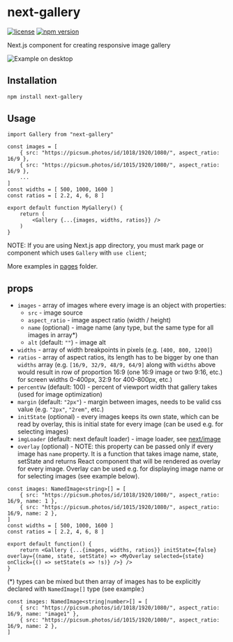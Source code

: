 # next-gallery

[![license](https://img.shields.io/badge/license-MIT-blue.svg)]()
[![npm version](https://img.shields.io/badge/npm-v1.1.0-brightgreen)](https://www.npmjs.com/package/next-gallery)

Next.js component for creating responsive image gallery


![Example on desktop](assets/example_3.png?raw=true)

## Installation

```bash
npm install next-gallery
```

## Usage

```tsx
import Gallery from "next-gallery"

const images = [
    { src: "https://picsum.photos/id/1018/1920/1080/", aspect_ratio: 16/9 },
    { src: "https://picsum.photos/id/1015/1920/1080/", aspect_ratio: 16/9 },
    ...
]
const widths = [ 500, 1000, 1600 ]
const ratios = [ 2.2, 4, 6, 8 ]

export default function MyGallery() {
    return (
        <Gallery {...{images, widths, ratios}} />
    )
}
```

NOTE: If you are using Next.js app directory, you must mark page or component which uses `Gallery` with `use client`;

More examples in [pages](pages) folder.

## props

- `images` - array of images where every image is an object with properties:
    - `src` - image source
    - `aspect_ratio` - image aspect ratio (width / height)
    - `name` (optional) - image name (any type, but the same type for all images in array*)
    - `alt` (default: `""`) - image alt
- `widths` - array of width breakpoints in pixels (e.g. `[400, 800, 1200]`)
- `ratios` - array of aspect ratios, its length has to be bigger by one than `widths` array (e.g. `[16/9, 32/9, 48/9, 64/9]` along with `widths` above would result in row of proportion 16:9 (one 16:9 image or two 9:16, etc.) for screen widths 0-400px, 32:9 for 400-800px, etc.)
- `percentVw` (default: 100) - percent of viewport width that gallery takes (used for image optimization)
- `margin` (default: `"2px"`) - margin between images, needs to be valid css value (e.g. `"2px"`, `"2rem"`, etc.)
- `initState` (optional) - every images keeps its own state, which can be read by overlay, this is initial state for every image (can be used e.g. for selecting images)
- `imgLoader` (default: next default loader) - image loader, see [next/image](https://nextjs.org/docs/api-reference/next/image#loader)
- `overlay` (optional) - NOTE: this property can be passed only if every image has `name` property. It is a function that takes image name, state, setState and returns React component that will be rendered as overlay for every image. Overlay can be used e.g. for displaying image name or for selecting images (see example below).
```tsx
const images: NamedImage<string>[] = [
    { src: "https://picsum.photos/id/1018/1920/1080/", aspect_ratio: 16/9, name: 1 },
    { src: "https://picsum.photos/id/1015/1920/1080/", aspect_ratio: 16/9, name: 2 },
]
const widths = [ 500, 1000, 1600 ]
const ratios = [ 2.2, 4, 6, 8 ]

export default function() {
    return <Gallery {...{images, widths, ratios}} initState={false} overlay={(name, state, setState) => <MyOverlay selected={state} onClick={() => setState(s => !s)} />} />
}
```

(*) types can be mixed but then array of images has to be explicitly declared with `NamedImage[]` type (see example:)
```tsx
const images: NamedImage<string|number>[] = [
    { src: "https://picsum.photos/id/1018/1920/1080/", aspect_ratio: 16/9, name: "image1" },
    { src: "https://picsum.photos/id/1015/1920/1080/", aspect_ratio: 16/9, name: 2 },
]
```